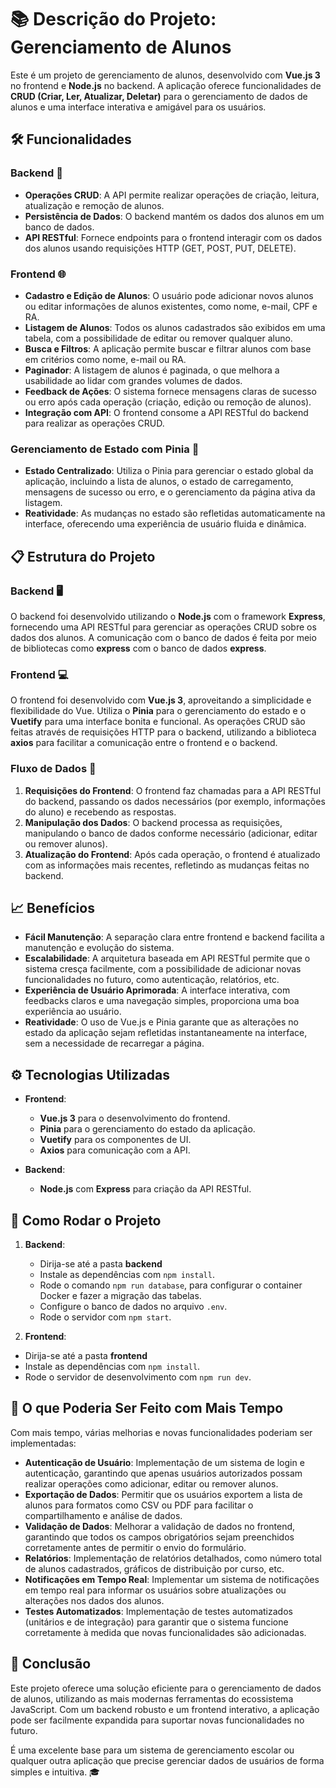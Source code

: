 # 📚 Descrição do Projeto: Gerenciamento de Alunos

Este é um projeto de gerenciamento de alunos, desenvolvido com **Vue.js 3** no frontend e **Node.js** no backend. A aplicação oferece funcionalidades de **CRUD (Criar, Ler, Atualizar, Deletar)** para o gerenciamento de dados de alunos e uma interface interativa e amigável para os usuários.

## 🛠 Funcionalidades

### Backend 🔧

- **Operações CRUD**: A API permite realizar operações de criação, leitura, atualização e remoção de alunos.
- **Persistência de Dados**: O backend mantém os dados dos alunos em um banco de dados.
- **API RESTful**: Fornece endpoints para o frontend interagir com os dados dos alunos usando requisições HTTP (GET, POST, PUT, DELETE).

### Frontend 🌐

- **Cadastro e Edição de Alunos**: O usuário pode adicionar novos alunos ou editar informações de alunos existentes, como nome, e-mail, CPF e RA.
- **Listagem de Alunos**: Todos os alunos cadastrados são exibidos em uma tabela, com a possibilidade de editar ou remover qualquer aluno.
- **Busca e Filtros**: A aplicação permite buscar e filtrar alunos com base em critérios como nome, e-mail ou RA.
- **Paginador**: A listagem de alunos é paginada, o que melhora a usabilidade ao lidar com grandes volumes de dados.
- **Feedback de Ações**: O sistema fornece mensagens claras de sucesso ou erro após cada operação (criação, edição ou remoção de alunos).
- **Integração com API**: O frontend consome a API RESTful do backend para realizar as operações CRUD.

### Gerenciamento de Estado com Pinia 💾

- **Estado Centralizado**: Utiliza o Pinia para gerenciar o estado global da aplicação, incluindo a lista de alunos, o estado de carregamento, mensagens de sucesso ou erro, e o gerenciamento da página ativa da listagem.
- **Reatividade**: As mudanças no estado são refletidas automaticamente na interface, oferecendo uma experiência de usuário fluida e dinâmica.

## 📋 Estrutura do Projeto

### Backend 🖥

O backend foi desenvolvido utilizando o **Node.js** com o framework **Express**, fornecendo uma API RESTful para gerenciar as operações CRUD sobre os dados dos alunos. A comunicação com o banco de dados é feita por meio de bibliotecas como **express** com o banco de dados **express**.

### Frontend 💻

O frontend foi desenvolvido com **Vue.js 3**, aproveitando a simplicidade e flexibilidade do Vue. Utiliza o **Pinia** para o gerenciamento do estado e o **Vuetify** para uma interface bonita e funcional. As operações CRUD são feitas através de requisições HTTP para o backend, utilizando a biblioteca **axios** para facilitar a comunicação entre o frontend e o backend.

### Fluxo de Dados 🔄

1. **Requisições do Frontend**: O frontend faz chamadas para a API RESTful do backend, passando os dados necessários (por exemplo, informações do aluno) e recebendo as respostas.
2. **Manipulação dos Dados**: O backend processa as requisições, manipulando o banco de dados conforme necessário (adicionar, editar ou remover alunos).
3. **Atualização do Frontend**: Após cada operação, o frontend é atualizado com as informações mais recentes, refletindo as mudanças feitas no backend.

## 📈 Benefícios

- **Fácil Manutenção**: A separação clara entre frontend e backend facilita a manutenção e evolução do sistema.
- **Escalabilidade**: A arquitetura baseada em API RESTful permite que o sistema cresça facilmente, com a possibilidade de adicionar novas funcionalidades no futuro, como autenticação, relatórios, etc.
- **Experiência de Usuário Aprimorada**: A interface interativa, com feedbacks claros e uma navegação simples, proporciona uma boa experiência ao usuário.
- **Reatividade**: O uso de Vue.js e Pinia garante que as alterações no estado da aplicação sejam refletidas instantaneamente na interface, sem a necessidade de recarregar a página.

## ⚙️ Tecnologias Utilizadas

- **Frontend**: 
  - **Vue.js 3** para o desenvolvimento do frontend.
  - **Pinia** para o gerenciamento do estado da aplicação.
  - **Vuetify** para os componentes de UI.
  - **Axios** para comunicação com a API.
  
- **Backend**: 
  - **Node.js** com **Express** para criação da API RESTful.

## 🚀 Como Rodar o Projeto

1. **Backend**:
   - Dirija-se até a pasta **backend**
   - Instale as dependências com `npm install`.
   - Rode o comando `npm run database`, para configurar o container Docker e fazer a migração das tabelas. 
   - Configure o banco de dados no arquivo `.env`.
   - Rode o servidor com `npm start`.

2. **Frontend**:
  - Dirija-se até a pasta **frontend**
   - Instale as dependências com `npm install`.
   - Rode o servidor de desenvolvimento com `npm run dev`.

## 🚀 O que Poderia Ser Feito com Mais Tempo

Com mais tempo, várias melhorias e novas funcionalidades poderiam ser implementadas:

- **Autenticação de Usuário**: Implementação de um sistema de login e autenticação, garantindo que apenas usuários autorizados possam realizar operações como adicionar, editar ou remover alunos.
- **Exportação de Dados**: Permitir que os usuários exportem a lista de alunos para formatos como CSV ou PDF para facilitar o compartilhamento e análise de dados.
- **Validação de Dados**: Melhorar a validação de dados no frontend, garantindo que todos os campos obrigatórios sejam preenchidos corretamente antes de permitir o envio do formulário.
- **Relatórios**: Implementação de relatórios detalhados, como número total de alunos cadastrados, gráficos de distribuição por curso, etc.
- **Notificações em Tempo Real**: Implementar um sistema de notificações em tempo real para informar os usuários sobre atualizações ou alterações nos dados dos alunos.
- **Testes Automatizados**: Implementação de testes automatizados (unitários e de integração) para garantir que o sistema funcione corretamente à medida que novas funcionalidades são adicionadas.


## 🌟 Conclusão

Este projeto oferece uma solução eficiente para o gerenciamento de dados de alunos, utilizando as mais modernas ferramentas do ecossistema JavaScript. Com um backend robusto e um frontend interativo, a aplicação pode ser facilmente expandida para suportar novas funcionalidades no futuro. 

É uma excelente base para um sistema de gerenciamento escolar ou qualquer outra aplicação que precise gerenciar dados de usuários de forma simples e intuitiva. 🎓

